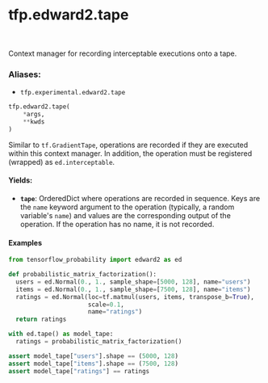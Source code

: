 <div itemscope itemtype="http://developers.google.com/ReferenceObject">
<meta itemprop="name" content="tfp.edward2.tape" />
<meta itemprop="path" content="Stable" />
</div>

# tfp.edward2.tape


<table class="tfo-notebook-buttons tfo-api" align="left">
</table>



Context manager for recording interceptable executions onto a tape.

### Aliases:

* `tfp.experimental.edward2.tape`


``` python
tfp.edward2.tape(
    *args,
    **kwds
)
```



<!-- Placeholder for "Used in" -->

Similar to `tf.GradientTape`, operations are recorded if they are executed
within this context manager. In addition, the operation must be registered
(wrapped) as `ed.interceptable`.

#### Yields:


* <b>`tape`</b>: OrderedDict where operations are recorded in sequence. Keys are
  the `name` keyword argument to the operation (typically, a random
  variable's `name`) and values are the corresponding output of the
  operation. If the operation has no name, it is not recorded.

#### Examples

```python
from tensorflow_probability import edward2 as ed

def probabilistic_matrix_factorization():
  users = ed.Normal(0., 1., sample_shape=[5000, 128], name="users")
  items = ed.Normal(0., 1., sample_shape=[7500, 128], name="items")
  ratings = ed.Normal(loc=tf.matmul(users, items, transpose_b=True),
                      scale=0.1,
                      name="ratings")
  return ratings

with ed.tape() as model_tape:
  ratings = probabilistic_matrix_factorization()

assert model_tape["users"].shape == (5000, 128)
assert model_tape["items"].shape == (7500, 128)
assert model_tape["ratings"] == ratings
```